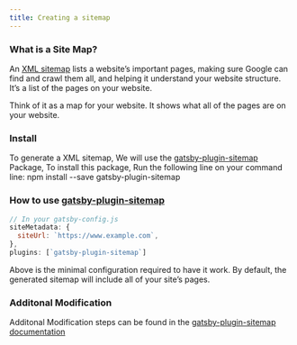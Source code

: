 ```yaml
---
title: Creating a sitemap
---
```

### What is a Site Map?

An [XML sitemap](https://support.google.com/webmasters/answer/156184?hl=en) lists a website’s important pages, making sure Google can find and crawl them all, and helping it understand your website structure. It’s a list of the pages on your website.

Think of it as a map for your website. It shows what all of the pages are on your website.

### Install

To generate a XML sitemap, We will use the [gatsby-plugin-sitemap](/packages/gatsby-plugin-sitemap/) Package, To install this package, Run the following line on your command line:
   npm install --save gatsby-plugin-sitemap


### How to use [gatsby-plugin-sitemap](/packages/gatsby-plugin-sitemap/)
````javascript
// In your gatsby-config.js
siteMetadata: {
  siteUrl: `https://www.example.com`,
},
plugins: [`gatsby-plugin-sitemap`]
````
Above is the minimal configuration required to have it work. By default, the generated sitemap will include all of your site’s pages.


### Additonal Modification

Additonal Modification steps can be found in the [gatsby-plugin-sitemap documentation](https://www.gatsbyjs.org/packages/gatsby-plugin-sitemap)
